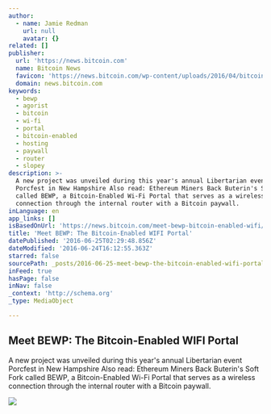 ```yaml
---
author:
  - name: Jamie Redman
    url: null
    avatar: {}
related: []
publisher:
  url: 'https://news.bitcoin.com'
  name: Bitcoin News
  favicon: 'https://news.bitcoin.com/wp-content/uploads/2016/04/bitcoin_fav.png'
  domain: news.bitcoin.com
keywords:
  - bewp
  - agorist
  - bitcoin
  - wi-fi
  - portal
  - bitcoin-enabled
  - hosting
  - paywall
  - router
  - slopey
description: >-
  A new project was unveiled during this year's annual Libertarian event
  Porcfest in New Hampshire Also read: Ethereum Miners Back Buterin's Soft Fork
  called BEWP, a Bitcoin-Enabled Wi-Fi Portal that serves as a wireless
  connection through the internal router with a Bitcoin paywall.
inLanguage: en
app_links: []
isBasedOnUrl: 'https://news.bitcoin.com/meet-bewp-bitcoin-enabled-wifi/'
title: 'Meet BEWP: The Bitcoin-Enabled WIFI Portal'
datePublished: '2016-06-25T02:29:48.856Z'
dateModified: '2016-06-24T16:12:55.363Z'
starred: false
sourcePath: _posts/2016-06-25-meet-bewp-the-bitcoin-enabled-wifi-portal.md
inFeed: true
hasPage: false
inNav: false
_context: 'http://schema.org'
_type: MediaObject

---
```

<article style=""><h1>Meet BEWP: The Bitcoin-Enabled WIFI Portal</h1><p>A new project was unveiled during this year's annual Libertarian event Porcfest in New Hampshire Also read: Ethereum Miners Back Buterin's Soft Fork called BEWP, a Bitcoin-Enabled Wi-Fi Portal that serves as a wireless connection through the internal router with a Bitcoin paywall.</p><img src="https://news.bitcoin.com/wp-content/uploads/2016/06/AgHostBEWP.jpg" /></article>